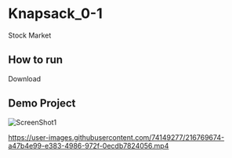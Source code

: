 # Knapsack_0-1
Stock Market


## How to run
Download 


## Demo Project
![ScreenShot1 ](https://user-images.githubusercontent.com/74149277/216769670-43d0f107-d7b0-4ef9-9cba-33d0d14ee385.jpg)


https://user-images.githubusercontent.com/74149277/216769674-a47b4e99-e383-4986-972f-0ecdb7824056.mp4

